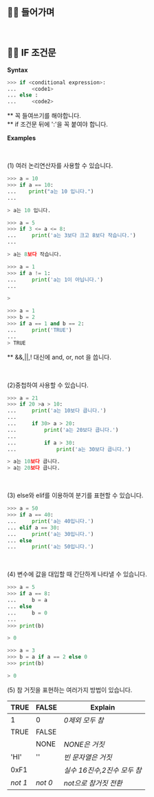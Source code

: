 ## 👨‍💻 들어가며

<br>

## 👩‍💼 IF 조건문

**Syntax**
```python
>>> if <conditional expression>:
...     <code1>
... else : 
...     <code2>
```
** 꼭 들여쓰기를 해야합니다.
<br>
** if 조건문 뒤에 ':'을 꼭 붙여야 합니다.
<br>

**Examples**

<br>

(1) 여러 논리연산자를 사용할 수 있습니다.

```python
>>> a = 10
>>> if a == 10:
...    print("a는 10 입니다.")
...

> a는 10 입니다.

```

```python
>>> a = 5
>>> if 3 <= a <= 8:
...     print('a는 3보다 크고 8보다 작습니다.')
...

> a는 8보다 작습니다.
```

```python
>>> a = 1
>>> if a != 1:
...     print('a는 1이 아닙니다.')
...

>
```

```python
>>> a = 1
>>> b = 2
>>> if a == 1 and b == 2:
...     print('TRUE')
...
> TRUE
```
** &&,||,! 대신에 and, or, not 을 씁니다.

<br>

(2)중첩하여 사용할 수 있습니다.

```python
>>> a = 21
>>> if 20 >a > 10:
...     print('a는 10보다 큽니다.')
...
...     if 30> a > 20:
...         print('a는 20보다 큽니다.')
...
...         if a > 30:
...             print('a는 30보다 큽니다.')

> a는 10보다 큽니다.
> a는 20보다 큽니다.
```
<br>

(3) else와 elif를 이용하여 분기를 표현할 수 있습니다.

```python
>>> a = 50
>>> if a == 40:
...     print('a는 40입니다.')
... elif a == 30:
...     print('a는 30입니다.')
... else
...     print('a는 50입니다.')
```
<br>

(4) 변수에 값을 대입할 때 간단하게 나타낼 수 있습니다.

```python
>>> a = 5
>>> if a == 8:
...     b = a
... else 
...     b = 0
...
>>> print(b)

> 0
```

```python
>>> a = 3
>>> b = a if a == 2 else 0
>>> print(b)

> 0
```

(5) 참 거짓을 표현하는 여러가지 방법이 있습니다.
<br>

| TRUE  | FALSE |     Explain     |
|-------|-------|-----------------|
|   1   |   0   |  _0제외 모두 참_  |
|  TRUE | FALSE |              |
|       | NONE  | _NONE은 거짓_  |  
| 'HI'  |   ''  | _빈 문자열은 거짓_|
| 0xF1  |       |_실수 16진수,2진수 모두 참_|
|_not 1_|_not 0_|_not으로 참거짓 전환_|
